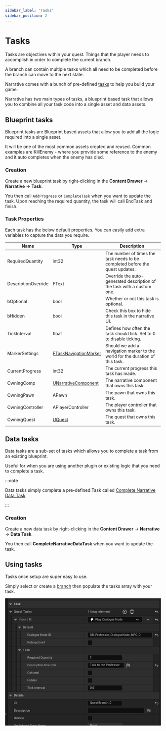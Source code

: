```yaml
---
sidebar_label: 'Tasks'
sidebar_position: 2
---
```


# Tasks

Tasks are objectives within your quest. Things that the player needs to accomplish in order to complete the current branch.

A branch can contain multiple tasks which all need to be completed before the branch can move to the next state.

Narrative comes with a bunch of pre-defined [tasks](./index.md) to help you build your game.

Narrative has two main types of tasks, a blueprint based task that allows you to combine all your task code into a single asset and data assets.

## Blueprint tasks

Blueprint tasks are Blueprint based assets that allow you to add all the logic required into a single asset.

It will be one of the most common assets created and reused. Common examples are KillEnemy - where you provide some reference to the enemy and it auto completes when the enemy has died.

### Creation

Create a new blueprint task by right-clicking in the **Content Drawer** -> **Narrative** -> **Task**.

You then call `AddProgress` or `CompleteTask` when you want to update the task. Upon reaching the required quantity, the task will call EndTask and finish.

### Task Properties

Each task has the below default properties. You can easily add extra variables to capture the data you require.

| Name                | Type                                                          | Description                                                                   |
|---------------------|---------------------------------------------------------------|-------------------------------------------------------------------------------|
| RequiredQuantity    | int32                                                         | The number of times the task needs to be completed before the quest updates.  |
| DescriptionOverride | FText                                                         | Override the auto-generated description of the task with a custom one.        |
| bOptional           | bool                                                          | Whether or not this task is optional.                                         |
| bHidden             | bool                                                          | Check this box to hide this task in the narrative UI.                         |
| TickInterval        | float                                                         | Defines how often the task should tick. Set to 0 to disable ticking.          |
| MarkerSettings      | [FTaskNavigationMarker](../../navigator/navigation-widgets/screen-space-markers.md) | Should we add a navigation marker to the world for the duration of this task. |
| CurrentProgress     | int32                                                         | The current progress this task has made.                                      |
| OwningComp          | [UNarrativeComponent](../../tales-component)                  | The narrative component that owns this task.                                  |
| OwningPawn          | APawn                                                         | The pawn that owns this task.                                                 |
| OwningController    | APlayerController                                             | The player controller that owns this task.                                    |
| OwningQuest         | [UQuest](../../quests)                                        | The quest that owns this task.                                                |

## Data tasks

Data tasks are a sub-set of tasks which allows you to complete a task from an existing blueprint.

Useful for when you are using another plugin or existing logic that you need to complete a task.

:::note

Data tasks simply complete a pre-defined Task called [Complete Narrative Data Task](defaulttasks.md#complete-narrative-data-task)

:::

### Creation

Create a new data task by right-clicking in the **Content Drawer** -> **Narrative** -> **Data Task**.

You then call **CompleteNarrativeDataTask** when you want to update the task.

## Using tasks

Tasks once setup are super easy to use.

Simply select or create a [branch](../branches.md) then populate the tasks array with your task.

![quest-tasks.png](/img/quests/quest-tasks.png)